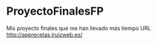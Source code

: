 # ProyectoFinalesFP
Mis proyecto  finales que me han llevado más tiempo
URL http://apprecetas.jruizweb.es/

